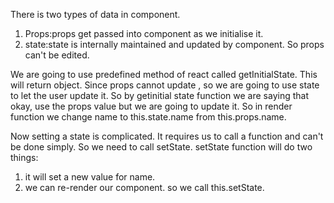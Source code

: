 There is two types of data in component. 
1. Props:props get passed into component as we initialise it.  
2. state:state is internally maintained and updated by component. So props can't be edited. 

We are going to use predefined method of react called getInitialState. This will return object. Since props cannot update , so we are going to use state to let the user update it. So by getinitial state function we are saying that okay, use the props value but we are going to update it. So in render function we change name to this.state.name from this.props.name.

Now setting a state is complicated. It requires us to call a function and can't be done simply. So we need to call setState. 
setState function will do two things:
1. it will set a new value for name.
2. we can re-render our component. 
so we call this.setState.